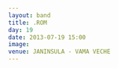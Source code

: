 ```yaml
---
layout: band
title: .ROM
day: 19
date: 2013-07-19 15:00
image: 
venue: JANINSULA - VAMA VECHE
---
```



